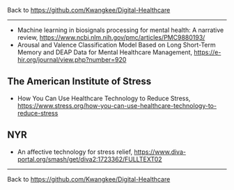 Back to https://github.com/Kwangkee/Digital-Healthcare
***

- Machine learning in biosignals processing for mental health: A narrative review, https://www.ncbi.nlm.nih.gov/pmc/articles/PMC9880193/
- Arousal and Valence Classification Model Based on Long Short-Term Memory and DEAP Data for Mental Healthcare Management, https://e-hir.org/journal/view.php?number=920

## The American Institute of Stress
- How You Can Use Healthcare Technology to Reduce Stress, https://www.stress.org/how-you-can-use-healthcare-technology-to-reduce-stress

## NYR
- An affective technology for stress relief, https://www.diva-portal.org/smash/get/diva2:1723362/FULLTEXT02

***
Back to https://github.com/Kwangkee/Digital-Healthcare
